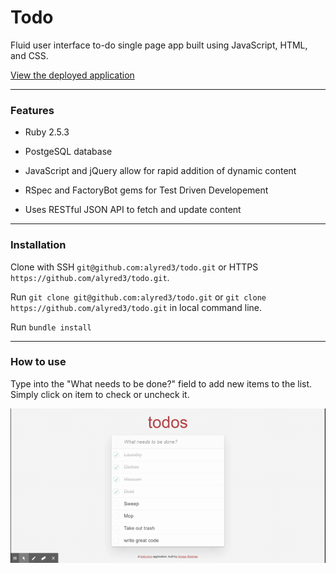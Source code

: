 # Todo

Fluid user interface to-do single page app built using JavaScript, HTML, and CSS.

[View the deployed application](https://todoster-alyssa-redman.herokuapp.com/)

______

### Features

* Ruby 2.5.3

* PostgeSQL database

* JavaScript and jQuery allow for rapid addition of dynamic content

* RSpec and FactoryBot gems for Test Driven Developement

* Uses RESTful JSON API to fetch and update content 

______

### Installation

Clone with SSH `git@github.com:alyred3/todo.git` or HTTPS `https://github.com/alyred3/todo.git`.

Run `git clone git@github.com:alyred3/todo.git` or `git clone https://github.com/alyred3/todo.git` in local command line.

Run `bundle install`
______
### How to use

Type into the "What needs to be done?" field to add new items to the list. Simply click on item to check or uncheck it.

![Screenshot](app/assets/images/Todo.gif)
